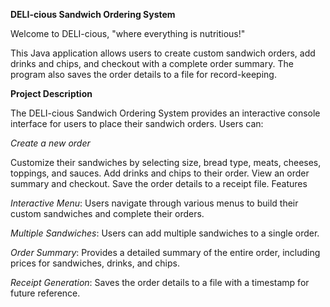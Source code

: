 **DELI-cious Sandwich Ordering System**

Welcome to DELI-cious, "where everything is nutritious!" 

This Java application allows users to create custom sandwich orders, add drinks and chips, and checkout with a complete order summary. 
The program also saves the order details to a file for record-keeping.
    
**Project Description**

The DELI-cious Sandwich Ordering System provides an interactive console interface for users to place their sandwich orders. Users can:


_Create a new order_

Customize their sandwiches by selecting size, bread type, meats, cheeses, toppings, and sauces.
Add drinks and chips to their order.
View an order summary and checkout.
Save the order details to a receipt file.
Features

_Interactive Menu_: Users navigate through various menus to build their custom sandwiches and complete their orders.

_Multiple Sandwiches_: Users can add multiple sandwiches to a single order.

_Order Summary_: Provides a detailed summary of the entire order, including prices for sandwiches, drinks, and chips.

_Receipt Generation_: Saves the order details to a file with a timestamp for future reference.
